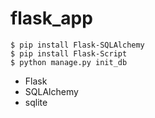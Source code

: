 # flask_app

```code:pip
$ pip install Flask-SQLAlchemy
$ pip install Flask-Script
$ python manage.py init_db
```

- Flask
- SQLAlchemy
- sqlite
